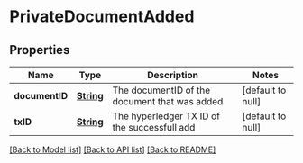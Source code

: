 # PrivateDocumentAdded
## Properties

Name | Type | Description | Notes
------------ | ------------- | ------------- | -------------
**documentID** | [**String**](string.md) | The documentID of the document that was added | [default to null]
**txID** | [**String**](string.md) | The hyperledger TX ID of the successfull add | [default to null]

[[Back to Model list]](../README.md#documentation-for-models) [[Back to API list]](../README.md#documentation-for-api-endpoints) [[Back to README]](../README.md)

